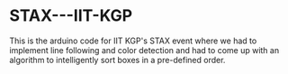 # STAX---IIT-KGP

This is the arduino code for IIT KGP's STAX event where we had to implement line following and color detection and had to come up with an algorithm to intelligently sort boxes in a pre-defined order.
